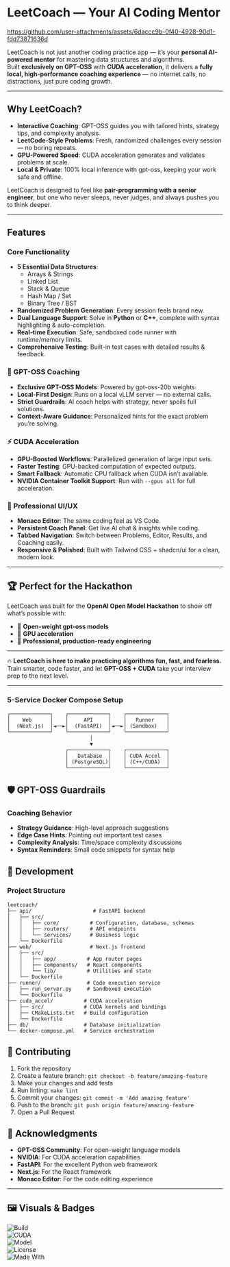# LeetCoach — Your AI Coding Mentor

https://github.com/user-attachments/assets/6daccc9b-0f40-4928-90d1-fdd73871636d

LeetCoach is not just another coding practice app — it’s your **personal AI-powered mentor** for mastering data structures and algorithms.  
Built **exclusively on GPT-OSS** with **CUDA acceleration**, it delivers a **fully local, high-performance coaching experience** — no internet calls, no distractions, just pure coding growth.  

---

## Why LeetCoach?  
- **Interactive Coaching**: GPT-OSS guides you with tailored hints, strategy tips, and complexity analysis.  
- **LeetCode-Style Problems**: Fresh, randomized challenges every session — no boring repeats.  
- **GPU-Powered Speed**: CUDA acceleration generates and validates problems at scale.  
- **Local & Private**: 100% local inference with gpt-oss, keeping your work safe and offline.  

LeetCoach is designed to feel like **pair-programming with a senior engineer**, but one who never sleeps, never judges, and always pushes you to think deeper.  

---

## Features  

### Core Functionality  
- **5 Essential Data Structures**:  
  - Arrays & Strings  
  - Linked List  
  - Stack & Queue  
  - Hash Map / Set  
  - Binary Tree / BST  
- **Randomized Problem Generation**: Every session feels brand new.  
- **Dual Language Support**: Solve in **Python** or **C++**, complete with syntax highlighting & auto-completion.  
- **Real-time Execution**: Safe, sandboxed code runner with runtime/memory limits.  
- **Comprehensive Testing**: Built-in test cases with detailed results & feedback.  

### 🤖 GPT-OSS Coaching  
- **Exclusive GPT-OSS Models**: Powered by gpt-oss-20b weights.  
- **Local-First Design**: Runs on a local vLLM server — no external calls.  
- **Strict Guardrails**: AI coach helps with strategy, never spoils full solutions.  
- **Context-Aware Guidance**: Personalized hints for the exact problem you’re solving.  

### ⚡ CUDA Acceleration  
- **GPU-Boosted Workflows**: Parallelized generation of large input sets.  
- **Faster Testing**: GPU-backed computation of expected outputs.  
- **Smart Fallback**: Automatic CPU fallback when CUDA isn’t available.  
- **NVIDIA Container Toolkit Support**: Run with `--gpus all` for full acceleration.  

### 🎨 Professional UI/UX  
- **Monaco Editor**: The same coding feel as VS Code.  
- **Persistent Coach Panel**: Get live AI chat & insights while coding.  
- **Tabbed Navigation**: Switch between Problems, Editor, Results, and Coaching easily.  
- **Responsive & Polished**: Built with Tailwind CSS + shadcn/ui for a clean, modern look.  

---

## 🏆 Perfect for the Hackathon  
LeetCoach was built for the **OpenAI Open Model Hackathon** to show off what’s possible with:  
- 🔹 **Open-weight gpt-oss models**  
- 🔹 **GPU acceleration**  
- 🔹 **Professional, production-ready engineering**  

---

🔥 **LeetCoach is here to make practicing algorithms fun, fast, and fearless.**  
Train smarter, code faster, and let **GPT-OSS + CUDA** take your interview prep to the next level.  

---

### 5-Service Docker Compose Setup
```
┌─────────────┐    ┌─────────────┐    ┌─────────────┐
│    Web      │    │     API     │    │   Runner    │
│  (Next.js)  │◄──►│  (FastAPI)  │◄──►│ (Sandbox)   │
└─────────────┘    └─────────────┘    └─────────────┘
                           │
                           ▼
                   ┌─────────────┐    ┌─────────────┐
                   │   Database  │    │ CUDA Accel  │
                   │ (PostgreSQL)│    │ (C++/CUDA)  │
                   └─────────────┘    └─────────────┘

```

## 🛡️ GPT-OSS Guardrails

### Coaching Behavior
- **Strategy Guidance**: High-level approach suggestions
- **Edge Case Hints**: Pointing out important test cases
- **Complexity Analysis**: Time/space complexity discussions
- **Syntax Reminders**: Small code snippets for syntax help

## 🔧 Development

### Project Structure
```
leetcoach/
├── api/                    # FastAPI backend
│   ├── src/
│   │   ├── core/          # Configuration, database, schemas
│   │   ├── routers/       # API endpoints
│   │   └── services/      # Business logic
│   └── Dockerfile
├── web/                   # Next.js frontend
│   ├── src/
│   │   ├── app/          # App router pages
│   │   ├── components/   # React components
│   │   └── lib/          # Utilities and state
│   └── Dockerfile
├── runner/               # Code execution service
│   ├── run_server.py     # Sandboxed execution
│   └── Dockerfile
├── cuda_accel/          # CUDA acceleration
│   ├── src/             # CUDA kernels and bindings
│   ├── CMakeLists.txt   # Build configuration
│   └── Dockerfile
├── db/                  # Database initialization
└── docker-compose.yml   # Service orchestration
```
## 🤝 Contributing

1. Fork the repository
2. Create a feature branch: `git checkout -b feature/amazing-feature`
3. Make your changes and add tests
4. Run linting: `make lint`
5. Commit your changes: `git commit -m 'Add amazing feature'`
6. Push to the branch: `git push origin feature/amazing-feature`
7. Open a Pull Request

## 🙏 Acknowledgments

- **GPT-OSS Community**: For open-weight language models
- **NVIDIA**: For CUDA acceleration capabilities
- **FastAPI**: For the excellent Python web framework
- **Next.js**: For the React framework
- **Monaco Editor**: For the code editing experience
---

## 🖼️ Visuals & Badges  

![Build](https://img.shields.io/badge/build-passing-brightgreen)  
![CUDA](https://img.shields.io/badge/CUDA-Accelerated-blue)  
![Model](https://img.shields.io/badge/GPT--OSS-20b-orange)  
![License](https://img.shields.io/badge/license-Apache%202.0-green)  
![Made With](https://img.shields.io/badge/Made%20With-%E2%9D%A4%20and%20GPT--OSS-red)  







